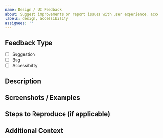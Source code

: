 ```yaml
---
name: Design / UI Feedback
about: Suggest improvements or report issues with user experience, accessibility, or visual design
labels: design, accessibility
assignees: ''
---
```


## Feedback Type
- [ ] Suggestion
- [ ] Bug
- [ ] Accessibility

## Description

<!-- Describe your feedback or issue. -->

## Screenshots / Examples

<!-- Attach screenshots, videos, or links if relevant. -->

## Steps to Reproduce (if applicable)

<!-- How can we see the issue? -->

## Additional Context

<!-- Any other information, links, or context that might help. -->
